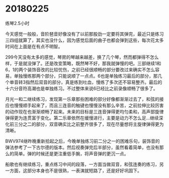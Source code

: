 # 20180225

练琴2.5小时

今天感觉一般般，音阶琶音好像没有了以前那股劲一定要将其弹完，最近只是练习三四组就算了，其实也没什么，因为感觉后面的曲子也都会弹到这些，每次花太多时间在上面是在有点不明智。

299今天没有太多的感觉，琴房的琴越来越差，换了几个琴，然而都弹得不怎么样，于是就没弹了。还是改变策略，既然琴不好，那我就弹慢的吧。三部继续1和6，1的两个装饰音改的比较忧伤，之前已经很顺畅的部分要改过来确实不怎么容易，单独慢练那两个部分，只能说顺了一点点。6也是单独练习最后的部分，那几个单音转3指然后双音的部分，真是练到吐血，慢练了多次还不容易整齐。最后的十六分音符高潮也是单独练习。不过整体来说6已经比之前录像顺畅了很多了。

月光一和二继续练习，发现第一乐章那些困难的部分好像都渐渐过去了，和弦的接应也慢慢顺手起来了，而且三连音的触键也慢慢没有那么辛苦，之前拉伸比较厉害的动作现在也渐渐顺畅了起来。未来的目标是三连音弹得更均匀柔和，高声部旋律弹得更为连贯富于变化。第二乐章依然在缓慢进行，主要是动力不怎么足...继续深化前三分之二的部分，双音确实比之前整齐很多了，现在尽量想将主旋律弹得更为清晰。

BWV974继昨晚重新拾起之后，今晚单独练习前二分之一的困难乐句，装饰音的弹法参考了一下古尔德的版本。然后视奏弹完后半部分，虽然看着简单，也没有那么的简单。弹的时候还是更注重低手腕，将声音弹的更沉一点。

船歌也有继续练习，重点练习中间的段落，一方面当做双音，和弦连奏的练习，另一方面，这部分本身也不是很熟，一表演就短路了，还是好好巩固下。
